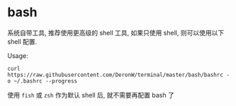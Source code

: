 # bash

系统自带工具, 推荐使用更高级的 shell 工具, 如果只使用 shell, 则可以使用以下 shell 配置.

Usage:

    curl https://raw.githubusercontent.com/DeronW/terminal/master/bash/bashrc -o ~/.bashrc --progress

使用 `fish` 或 `zsh` 作为默认 shell 后, 就不需要再配置 bash 了
